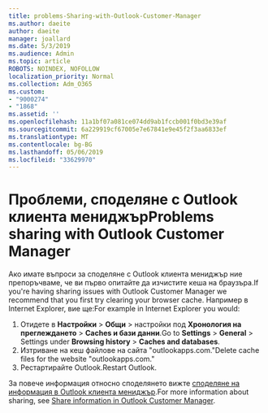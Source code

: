 ```yaml
---
title: problems-Sharing-with-Outlook-Customer-Manager
ms.author: daeite
author: daeite
manager: joallard
ms.date: 5/3/2019
ms.audience: Admin
ms.topic: article
ROBOTS: NOINDEX, NOFOLLOW
localization_priority: Normal
ms.collection: Adm_O365
ms.custom:
- "9000274"
- "1868"
ms.assetid: ''
ms.openlocfilehash: 11a1bf07a081ce074dd9ab1fccb001f0bd3e39af
ms.sourcegitcommit: 6a229919cf67005e7e67841e9e45f2f3aa6833ef
ms.translationtype: MT
ms.contentlocale: bg-BG
ms.lasthandoff: 05/06/2019
ms.locfileid: "33629970"
---
```

# <a name="problems-sharing-with-outlook-customer-manager"></a><span data-ttu-id="357cd-102">Проблеми, споделяне с Outlook клиента мениджър</span><span class="sxs-lookup"><span data-stu-id="357cd-102">Problems sharing with Outlook Customer Manager</span></span> 

<span data-ttu-id="357cd-103">Ако имате въпроси за споделяне с Outlook клиента мениджър ние препоръчваме, че ви първо опитайте да изчистите кеша на браузъра.</span><span class="sxs-lookup"><span data-stu-id="357cd-103">If you're having sharing issues with Outlook Customer Manager we recommend that you first try clearing your browser cache.</span></span> <span data-ttu-id="357cd-104">Например в Internet Explorer, вие ще:</span><span class="sxs-lookup"><span data-stu-id="357cd-104">For example in Internet Explorer you would:</span></span>
1. <span data-ttu-id="357cd-105">Отидете в **Настройки** > **Общи** > настройки под **Хронология на преглеждането** > **Caches и бази данни**.</span><span class="sxs-lookup"><span data-stu-id="357cd-105">Go to **Settings** > **General** > Settings under **Browsing history** > **Caches and databases**.</span></span>
2. <span data-ttu-id="357cd-106">Изтриване на кеш файлове на сайта "outlookapps.com."</span><span class="sxs-lookup"><span data-stu-id="357cd-106">Delete cache files for the website "outlookapps.com."</span></span>
3. <span data-ttu-id="357cd-107">Рестартирайте Outlook.</span><span class="sxs-lookup"><span data-stu-id="357cd-107">Restart Outlook.</span></span>

<span data-ttu-id="357cd-108">За повече информация относно споделянето вижте [споделяне на информация в Outlook клиента мениджър](https://support.office.com/article/4f26cc69-67da-4cd5-b344-02d1a4799310%20).</span><span class="sxs-lookup"><span data-stu-id="357cd-108">For more information about sharing, see [Share information in Outlook Customer Manager](https://support.office.com/article/4f26cc69-67da-4cd5-b344-02d1a4799310%20).</span></span> 